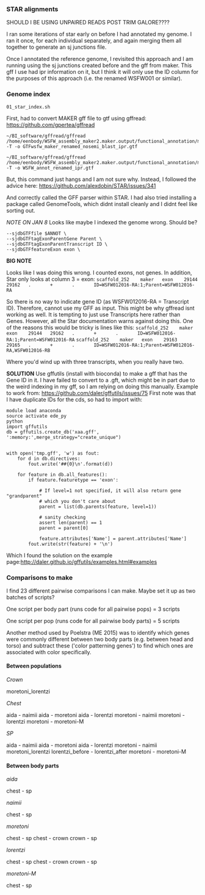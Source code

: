 ### STAR alignments


SHOULD I BE USING UNPAIRED READS POST TRIM GALORE????

I ran some iterations of star early on before I had annotated my genome. I ran it once, for each individual separately, and again merging them all together to generate an sj junctions file.

Once I annotated the reference genome, I revisited this approach and I am running using the sj junctions created before and the gff from maker. This gff I use had ipr information on it, but I think it will only use the ID column for the purposes of this approach (i.e. the renamed WSFW001 or similar).

### Genome index
`01_star_index.sh`

First, had to convert MAKER gff file to gtf using gffread:
https://github.com/gpertea/gffread
```
~/BI_software/gffread/gffread /home/eenbody/WSFW_assembly_maker2.maker.output/functional_annotation/maker_functional_final_output/wsfw_maker_renamed_nosemi_blast_ipr.gff -T -o GTFwsfw_maker_renamed_nosemi_blast_ipr.gtf
```

```
~/BI_software/gffread/gffread /home/eenbody/WSFW_assembly_maker2.maker.output/functional_annotation/maker_functional_final_output/WSFW_annot_renamed_ipr.gff -T -o WSFW_annot_renamed_ipr.gtf
```

But, this command just hangs and I am not sure why. Instead, I followed the advice here:
https://github.com/alexdobin/STAR/issues/341

And correctly called the GFF parser within STAR. I had also tried installing a package called GenomeTools, which didnt install cleanly and I didnt feel like sorting out.

*NOTE ON JAN 8*
Looks like maybe I indexed the genome wrong. Should be?
```
--sjdbGTFfile $ANNOT \
--sjdbGTFtagExonParentGene Parent \
--sjdbGTFtagExonParentTranscript ID \
--sjdbGTFfeatureExon exon \
```


**BIG NOTE**

Looks like I was doing this wrong. I counted exons, not genes. In addition, Star only looks at column 3 = exon:
`scaffold_252    maker   exon    29144   29162   .       +       .       ID=WSFW012016-RA:1;Parent=WSFW012016-RA`

So there is no way to indicate gene ID (as WSFW012016-RA = Transcript ID). Therefore, cannot use my GFF as input. This might be why gffread isnt working as well. It is tempting to just use Transcripts here rather than Genes. However, all the Star documentation warns against doing this. One of the reasons this would be tricky is lines like this:
`scaffold_252    maker   exon    29144   29162   .       +       .       ID=WSFW012016-RA:1;Parent=WSFW012016-RA`
`scaffold_252    maker   exon    29163   29165   .       +       .       ID=WSFW012016-RA:1;Parent=WSFW012016-RA,WSFW012016-RB`

Where you'd wind up with three transcripts, when you really have two.

**SOLUTION**
Use gffutils (install with bioconda) to make a gff that has the Gene ID in it. I have failed to convert to a .gft, which might be in part due to the weird indexing in my gff, so I am relying on doing this manually.
Example to work from: https://github.com/daler/gffutils/issues/75
First note was that I have duplicate IDs for the cds, so had to import with:
```
module load anaconda
source activate ede_py
python
import gffutils
db = gffutils.create_db('xaa.gff', ':memory:',merge_strategy="create_unique")


with open('tmp.gff', 'w') as fout:
    for d in db.directives:
        fout.write('##{0}\n'.format(d))

    for feature in db.all_features():
        if feature.featuretype == 'exon':

            # If level=1 not specified, it will also return gene "grandparent"
            # which you don't care about
            parent = list(db.parents(feature, level=1))

            # sanity checking
            assert len(parent) == 1
            parent = parent[0]

            feature.attributes['Name'] = parent.attributes['Name']
        fout.write(str(feature) + '\n')
```
Which I found the solution on the example page:http://daler.github.io/gffutils/examples.html#examples




### Comparisons to make

I find 23 different pairwise comparisons I can make. Maybe set it up as two batches of scripts?

One script per body part (runs code for all pairwise pops) = 3 scripts

One script per pop (runs code for all pairwise body parts) = 5 scripts

Another method used by Poelstra (ME 2015) was to identify which genes were commonly different between two body parts (e.g. between head and torso) and subtract these ('color patterning genes') to find which ones are associated with color specifically.

#### Between populations

*Crown*

moretoni_lorentzi

*Chest*

aida - naimii
aida - moretoni
aida - lorentzi
moretoni - naimii
moretoni - lorentzi
moretoni - moretoni-M

*SP*

aida - naimii
aida - moretoni
aida - lorentzi
moretoni - naimii
moretoni_lorentzi
lorentzi_before - lorentzi_after
moretoni - moretoni-M

#### Between body parts

*aida*

chest - sp

*naimii*

chest - sp

*moretoni*

chest - sp
chest - crown
crown - sp

*lorentzi*

chest - sp
chest - crown
crown - sp

*moretoni-M*

chest - sp
